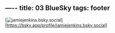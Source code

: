 —--
title: 03 BlueSky
tags: footer
---
[![jamiejenkins.bsky.social](/images/bluesky.svg)][https://bsky.app/profile/jamiejenkins.bsky.social]